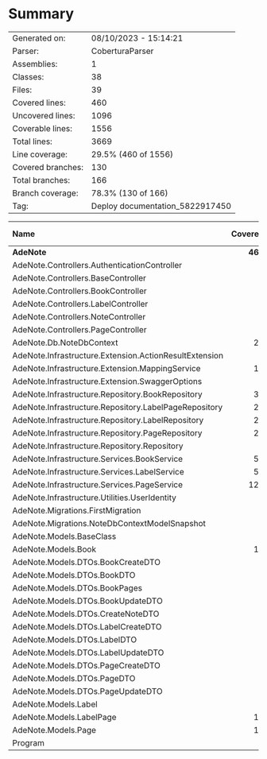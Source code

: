 ﻿# Summary
|||
|:---|:---|
| Generated on: | 08/10/2023 - 15:14:21 |
| Parser: | CoberturaParser |
| Assemblies: | 1 |
| Classes: | 38 |
| Files: | 39 |
| Covered lines: | 460 |
| Uncovered lines: | 1096 |
| Coverable lines: | 1556 |
| Total lines: | 3669 |
| Line coverage: | 29.5% (460 of 1556) |
| Covered branches: | 130 |
| Total branches: | 166 |
| Branch coverage: | 78.3% (130 of 166) |
| Tag: | Deploy documentation_5822917450 |

|**Name**|**Covered**|**Uncovered**|**Coverable**|**Total**|**Line coverage**|**Covered**|**Total**|**Branch coverage**|
|:---|---:|---:|---:|---:|---:|---:|---:|---:|
|**AdeNote**|**460**|**1096**|**1556**|**3669**|**29.5%**|**130**|**166**|**78.3%**|
|AdeNote.Controllers.AuthenticationController|0|19|19|135|0%|0|0||
|AdeNote.Controllers.BaseController|0|21|21|68|0%|0|0||
|AdeNote.Controllers.BookController|0|24|24|177|0%|0|0||
|AdeNote.Controllers.LabelController|0|24|24|162|0%|0|0||
|AdeNote.Controllers.NoteController|0|39|39|184|0%|0|0||
|AdeNote.Controllers.PageController|0|36|36|276|0%|0|0||
|AdeNote.Db.NoteDbContext|26|0|26|78|100%|0|0||
|AdeNote.Infrastructure.Extension.ActionResultExtension|0|13|13|34|0%|0|10|0%|
|AdeNote.Infrastructure.Extension.MappingService|18|0|18|54|100%|0|0||
|AdeNote.Infrastructure.Extension.SwaggerOptions|0|31|31|65|0%|0|4|0%|
|AdeNote.Infrastructure.Repository.BookRepository|32|3|35|97|91.4%|0|0||
|AdeNote.Infrastructure.Repository.LabelPageRepository|28|3|31|91|90.3%|0|0||
|AdeNote.Infrastructure.Repository.LabelRepository|28|3|31|95|90.3%|0|0||
|AdeNote.Infrastructure.Repository.PageRepository|21|11|32|92|65.6%|0|0||
|AdeNote.Infrastructure.Repository.Repository|4|39|43|86|9.3%|0|10|0%|
|AdeNote.Infrastructure.Services.BookService|56|17|73|172|76.7%|25|26|96.1%|
|AdeNote.Infrastructure.Services.LabelService|52|13|65|145|80%|18|18|100%|
|AdeNote.Infrastructure.Services.PageService|129|17|146|304|88.3%|87|90|96.6%|
|AdeNote.Infrastructure.Utilities.UserIdentity|0|7|7|27|0%|0|6|0%|
|AdeNote.Migrations.FirstMigration|0|386|386|455|0%|0|0||
|AdeNote.Migrations.NoteDbContextModelSnapshot|0|290|290|329|0%|0|0||
|AdeNote.Models.BaseClass|1|0|1|16|100%|0|0||
|AdeNote.Models.Book|12|5|17|66|70.5%|0|0||
|AdeNote.Models.DTOs.BookCreateDTO|2|0|2|22|100%|0|0||
|AdeNote.Models.DTOs.BookDTO|4|0|4|28|100%|0|0||
|AdeNote.Models.DTOs.BookPages|2|0|2|18|100%|0|0||
|AdeNote.Models.DTOs.BookUpdateDTO|2|0|2|18|100%|0|0||
|AdeNote.Models.DTOs.CreateNoteDTO|0|2|2|18|0%|0|0||
|AdeNote.Models.DTOs.LabelCreateDTO|1|0|1|16|100%|0|0||
|AdeNote.Models.DTOs.LabelDTO|2|0|2|18|100%|0|0||
|AdeNote.Models.DTOs.LabelUpdateDTO|1|0|1|13|100%|0|0||
|AdeNote.Models.DTOs.PageCreateDTO|2|0|2|22|100%|0|0||
|AdeNote.Models.DTOs.PageDTO|2|0|2|19|100%|0|0||
|AdeNote.Models.DTOs.PageUpdateDTO|2|0|2|17|100%|0|0||
|AdeNote.Models.Label|8|1|9|32|88.8%|0|0||
|AdeNote.Models.LabelPage|10|0|10|37|100%|0|0||
|AdeNote.Models.Page|15|0|15|57|100%|0|0||
|Program|0|92|92|126|0%|0|2|0%|
